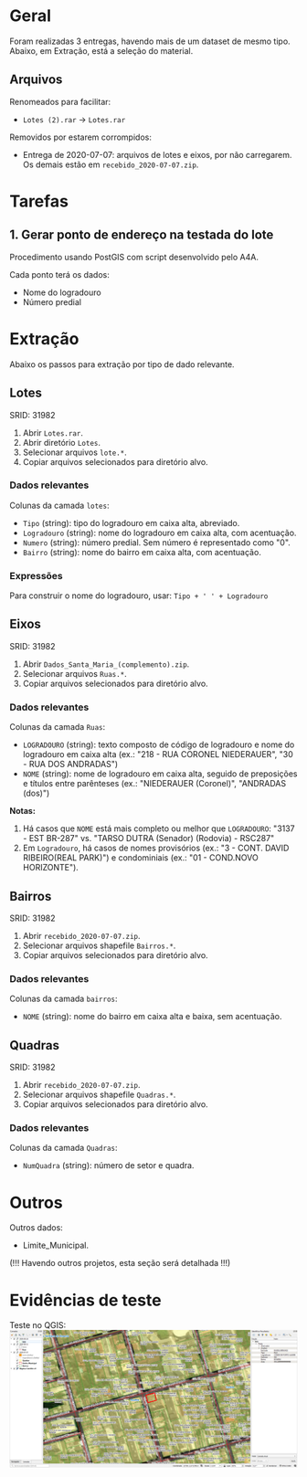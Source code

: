 # Geral
Foram realizadas 3 entregas, havendo mais de um dataset de mesmo tipo. Abaixo, em Extração, está a seleção do material.

## Arquivos
Renomeados para facilitar:
* `Lotes (2).rar` -> `Lotes.rar`

Removidos por estarem corrompidos:
* Entrega de 2020-07-07: arquivos de lotes e eixos, por não carregarem. Os demais estão em `recebido_2020-07-07.zip`.

# Tarefas

## 1. Gerar ponto de endereço na testada do lote
Procedimento usando PostGIS com script desenvolvido pelo A4A.

Cada ponto terá os dados:
* Nome do logradouro
* Número predial

# Extração
Abaixo os passos para extração por tipo de dado relevante.

## Lotes
SRID: 31982
1. Abrir `Lotes.rar`.
2. Abrir diretório `Lotes`.
3. Selecionar arquivos `lote.*`.
4. Copiar arquivos selecionados para diretório alvo.

### Dados relevantes
Colunas da camada `lotes`:
* `Tipo` (string): tipo do logradouro em caixa alta, abreviado.
* `Logradouro` (string): nome do logradouro em caixa alta, com acentuação. 
* `Numero` (string): número predial. Sem número é representado como "0".
* `Bairro` (string): nome do bairro em caixa alta, com acentuação.

### Expressões
Para construir o nome do logradouro, usar:
`Tipo + ' ' + Logradouro`

## Eixos
SRID: 31982
1. Abrir `Dados_Santa_Maria_(complemento).zip`.
2. Selecionar arquivos `Ruas.*`.
3. Copiar arquivos selecionados para diretório alvo.

### Dados relevantes
Colunas da camada `Ruas`:
* `LOGRADOURO` (string): texto composto de código de logradouro e nome do logradouro em caixa alta (ex.: "218 - RUA CORONEL NIEDERAUER", "30 - RUA DOS ANDRADAS")
* `NOME` (string): nome de logradouro em caixa alta, seguido de preposições e títulos entre parênteses (ex.: "NIEDERAUER (Coronel)", "ANDRADAS (dos)")

**Notas:**
1. Há casos que `NOME` está mais completo ou melhor que `LOGRADOURO`: "3137 - EST BR-287" vs. "TARSO DUTRA (Senador) (Rodovia) - RSC287"
2. Em `Logradouro`, há casos de nomes provisórios (ex.: "3 - CONT. DAVID RIBEIRO(REAL PARK)") e condominiais (ex.: "01 - COND.NOVO HORIZONTE").

## Bairros
SRID: 31982
1. Abrir `recebido_2020-07-07.zip`.
2. Selecionar arquivos shapefile `Bairros.*`.
3. Copiar arquivos selecionados para diretório alvo.

### Dados relevantes
Colunas da camada `bairros`:
* `NOME` (string): nome do bairro em caixa alta e baixa, sem acentuação.

## Quadras
SRID: 31982
1. Abrir `recebido_2020-07-07.zip`.
2. Selecionar arquivos shapefile `Quadras.*`.
3. Copiar arquivos selecionados para diretório alvo.

### Dados relevantes
Colunas da camada `Quadras`:
* `NumQuadra` (string): número de setor e quadra.

# Outros
Outros dados:
* Limite_Municipal.

(!!! Havendo outros projetos, esta seção será detalhada !!!)

# Evidências de teste
Teste no QGIS:
![](qgis.png)
